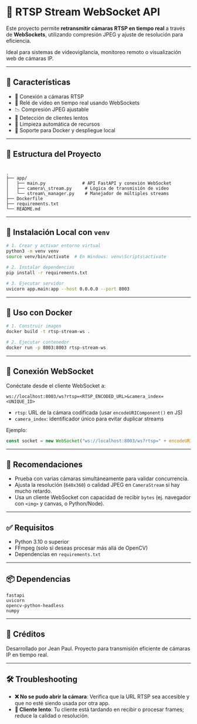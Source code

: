 
# 📡 RTSP Stream WebSocket API

Este proyecto permite **retransmitir cámaras RTSP en tiempo real** a través de **WebSockets**, utilizando compresión JPEG y ajuste de resolución para eficiencia.

Ideal para sistemas de videovigilancia, monitoreo remoto o visualización web de cámaras IP.

---

## 🚀 Características

- 🎥 Conexión a cámaras RTSP
- 🔁 Relé de video en tiempo real usando WebSockets
- 📉 Compresión JPEG ajustable
- 🧠 Detección de clientes lentos
- 🧼 Limpieza automática de recursos
- 🐳 Soporte para Docker y despliegue local

---

## 📁 Estructura del Proyecto

```

.
├── app/
│   ├── main.py              # API FastAPI y conexión WebSocket
│   ├── camera\_stream.py     # Lógica de transmisión de video
│   └── stream\_manager.py    # Manejador de múltiples streams
├── Dockerfile
├── requirements.txt
└── README.md

````

---

## 🐍 Instalación Local con `venv`

```bash
# 1. Crear y activar entorno virtual
python3 -m venv venv
source venv/bin/activate  # En Windows: venv\Scripts\activate

# 2. Instalar dependencias
pip install -r requirements.txt

# 3. Ejecutar servidor
uvicorn app.main:app --host 0.0.0.0 --port 8003
````

---

## 🐳 Uso con Docker

```bash
# 1. Construir imagen
docker build -t rtsp-stream-ws .

# 2. Ejecutar contenedor
docker run -p 8003:8003 rtsp-stream-ws
```

---

## 🔌 Conexión WebSocket

Conéctate desde el cliente WebSocket a:

```
ws://localhost:8003/ws?rtsp=<RTSP_ENCODED_URL>&camera_index=<UNIQUE_ID>
```

* `rtsp`: URL de la cámara codificada (usar `encodeURIComponent()` en JS)
* `camera_index`: identificador único para evitar duplicar streams

Ejemplo:

```js
const socket = new WebSocket("ws://localhost:8003/ws?rtsp=" + encodeURIComponent("rtsp://192.168.1.100:554/stream1") + "&camera_index=cam1")
```

---

## 🧪 Recomendaciones

* Prueba con varias cámaras simultáneamente para validar concurrencia.
* Ajusta la resolución (`640x360`) o calidad JPEG en `CameraStream` si hay mucho retardo.
* Usa un cliente WebSocket con capacidad de recibir `bytes` (ej. navegador con `<img>` y canvas, o Python/Node).

---

## ✅ Requisitos

* Python 3.10 o superior
* FFmpeg (solo si deseas procesar más allá de OpenCV)
* Dependencias en `requirements.txt`

---

## 📦 Dependencias

```text
fastapi
uvicorn
opencv-python-headless
numpy
```

---

## 🧠 Créditos

Desarrollado por Jean Paul. Proyecto para transmisión eficiente de cámaras IP en tiempo real.

---

## 🛠️ Troubleshooting

* **❌ No se pudo abrir la cámara**: Verifica que la URL RTSP sea accesible y que no esté siendo usada por otra app.
* **🐢 Cliente lento**: Tu cliente está tardando en recibir o procesar frames; reduce la calidad o resolución.


